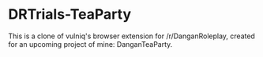 # DRTrials-TeaParty

This is a clone of vulniq's browser extension for /r/DanganRoleplay, created for an upcoming project of mine: DanganTeaParty.
